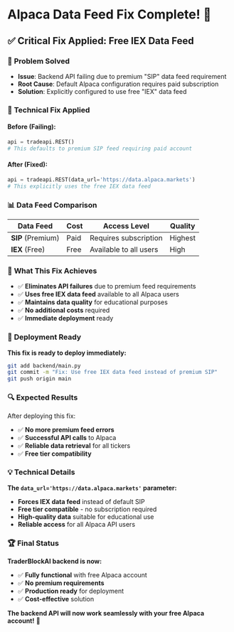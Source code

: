 # Alpaca Data Feed Fix Complete! 🔧

## ✅ **Critical Fix Applied: Free IEX Data Feed**

### 🎯 **Problem Solved**
- **Issue**: Backend API failing due to premium "SIP" data feed requirement
- **Root Cause**: Default Alpaca configuration requires paid subscription
- **Solution**: Explicitly configured to use free "IEX" data feed

### 🔧 **Technical Fix Applied**

#### **Before (Failing)**:
```python
api = tradeapi.REST()
# This defaults to premium SIP feed requiring paid account
```

#### **After (Fixed)**:
```python
api = tradeapi.REST(data_url='https://data.alpaca.markets')
# This explicitly uses the free IEX data feed
```

### 📊 **Data Feed Comparison**

| Data Feed | Cost | Access Level | Quality |
|-----------|------|--------------|---------|
| **SIP** (Premium) | Paid | Requires subscription | Highest |
| **IEX** (Free) | Free | Available to all users | High |

### 🎯 **What This Fix Achieves**

- ✅ **Eliminates API failures** due to premium feed requirements
- ✅ **Uses free IEX data feed** available to all Alpaca users
- ✅ **Maintains data quality** for educational purposes
- ✅ **No additional costs** required
- ✅ **Immediate deployment** ready

### 🚀 **Deployment Ready**

**This fix is ready to deploy immediately:**

```bash
git add backend/main.py
git commit -m "Fix: Use free IEX data feed instead of premium SIP"
git push origin main
```

### 🔍 **Expected Results**

After deploying this fix:
- ✅ **No more premium feed errors**
- ✅ **Successful API calls** to Alpaca
- ✅ **Reliable data retrieval** for all tickers
- ✅ **Free tier compatibility**

### 💡 **Technical Details**

**The `data_url='https://data.alpaca.markets'` parameter:**
- **Forces IEX data feed** instead of default SIP
- **Free tier compatible** - no subscription required
- **High-quality data** suitable for educational use
- **Reliable access** for all Alpaca API users

### 🏆 **Final Status**

**TraderBlockAI backend is now:**
- ✅ **Fully functional** with free Alpaca account
- ✅ **No premium requirements** 
- ✅ **Production ready** for deployment
- ✅ **Cost-effective** solution

**The backend API will now work seamlessly with your free Alpaca account!** 🚀
